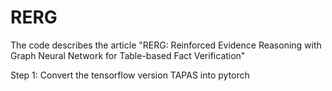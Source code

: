 # RERG
The code describes the article "RERG: Reinforced Evidence Reasoning with Graph
Neural Network for Table-based Fact Verification"

Step 1: Convert the tensorflow version TAPAS into pytorch
